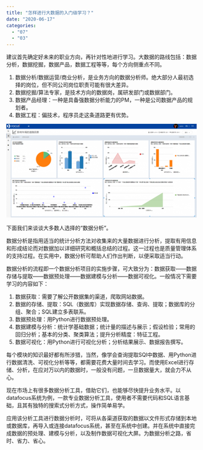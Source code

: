 ```yaml
---
title: "怎样进行大数据的入门级学习？"
date: "2020-06-17"
categories: 
  - "07"
  - "03"
---
```


建议首先确定好未来的职业方向，再针对性地进行学习。大数据的路线包括：数据分析，数据挖掘，数据产品，数据工程等等，每个方向侧重点不同。

1. 数据分析/数据运营/商业分析，是业务方向的数据分析师。绝大部分人最初选择的岗位，但不同公司岗位职责可能有很大差异。
2. 数据挖掘/算法专家，是技术方向的数据岗，属研发部门或数据部门。
3. 数据产品经理：一种是具备强数据分析能力的PM，一种是公司数据产品的规划者。
4. 数据工程：偏技术，程序员走这条道路更有优势。

![IMG_256](images/img_256-6-1024x504.png)

下面我们来谈谈大多数人选择的“数据分析”。

数据分析是指用适当的统计分析方法对收集来的大量数据进行分析，提取有用信息和形成结论而对数据加以详细研究和概括总结的过程。这一过程也是质量管理体系的支持过程。在实用中，数据分析可帮助人们作出判断，以便采取适当行动。

数据分析的流程即一个数据分析项目的实施步骤，可大致分为：数据获取——数据存储与提取——数据预处理——数据建模与分析——数据可视化。一般情况下需要学习的内容如下：

1. 数据获取：需要了解公开数据集的渠道，爬取网站数据。
2. 数据的存储、提取：SQL（数据库）实现数据存储、查询、提取；数据库的分组、聚合；SQL建立多表联系。
3. 数据预处理：用Python进行数据预处理。
4. 数据建模与分析：统计学基础数据；统计量的描述与展示；假设检验；常用的回归分析；基本的分类、聚类算法；提升分析精度：特征工程。
5. 数据可视化：用Python进行可视化分析；分析结果展示、数据报告撰写。

每个模块的知识最好都有所涉猎，当然，像学会查询提取SQl中数据、用Python进行数据清洗、可视化分析等等，都需要花费大量时间去学习。而使用Excel进行存储、分析，在应对万以内的数据时，一般没有问题，一旦数据量大，就会力不从心。

现在市场上有很多数据分析工具，借助它们，也能够尽快提升业务水平。以datafocus系统为例，一款专业数据分析工具，使用者不需要代码和SQL语言基础，且其有独特的搜索式分析方式，操作简单易学。

应用该分析工具进行数据分析时，可将从各渠道获取的数据以文件形式存储到本地或数据库，再导入或连接datafocus系统，甚至在系统中创建。并在系统中直接完成数据的预处理、建模与分析，以及制作数据可视化大屏。为数据分析之路，省时、省力、省心。
